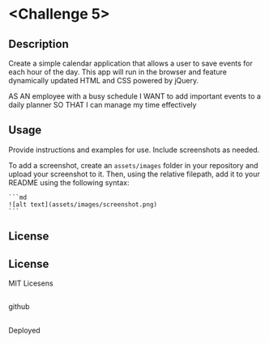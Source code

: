 # <Challenge 5>

## Description
Create a simple calendar application that allows a user to save events for each hour of the day. This app will run in the browser and feature dynamically updated HTML and CSS powered by jQuery.

AS AN employee with a busy schedule
I WANT to add important events to a daily planner
SO THAT I can manage my time effectively



## Usage

Provide instructions and examples for use. Include screenshots as needed.

To add a screenshot, create an `assets/images` folder in your repository and upload your screenshot to it. Then, using the relative filepath, add it to your README using the following syntax:

    ```md
    ![alt text](assets/images/screenshot.png)
    ```



## License

## License
MIT Licesens

##
github


##
Deployed